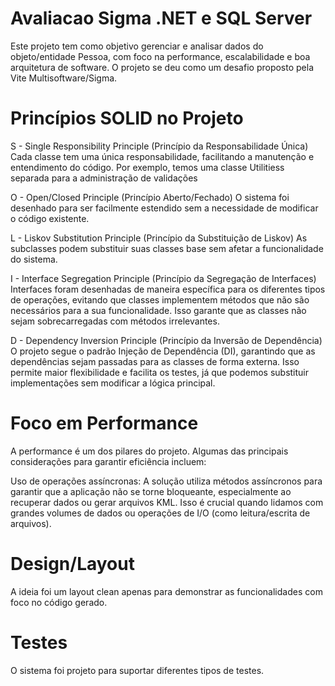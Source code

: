 # Avaliacao Sigma .NET e SQL Server
 
Este projeto tem como objetivo gerenciar e analisar dados do objeto/entidade Pessoa, com foco na performance, escalabilidade e boa arquitetura de software. 
O projeto se deu como um desafio proposto pela Vite Multisoftware/Sigma.

# Princípios SOLID no Projeto
S - Single Responsibility Principle (Princípio da Responsabilidade Única)
Cada classe tem uma única responsabilidade, facilitando a manutenção e entendimento do código. Por exemplo, temos uma classe Utilitiess separada para a administração de validações

O - Open/Closed Principle (Princípio Aberto/Fechado)
O sistema foi desenhado para ser facilmente estendido sem a necessidade de modificar o código existente. 

L - Liskov Substitution Principle (Princípio da Substituição de Liskov)
As subclasses podem substituir suas classes base sem afetar a funcionalidade do sistema. 

I - Interface Segregation Principle (Princípio da Segregação de Interfaces)
Interfaces foram desenhadas de maneira específica para os diferentes tipos de operações, evitando que classes implementem métodos que não são necessários para a sua funcionalidade. Isso garante que as classes não sejam sobrecarregadas com métodos irrelevantes.

D - Dependency Inversion Principle (Princípio da Inversão de Dependência)
O projeto segue o padrão Injeção de Dependência (DI), garantindo que as dependências sejam passadas para as classes de forma externa. Isso permite maior flexibilidade e facilita os testes, já que podemos substituir implementações sem modificar a lógica principal.

# Foco em Performance
A performance é um dos pilares do projeto. Algumas das principais considerações para garantir eficiência incluem:

Uso de operações assíncronas: A solução utiliza métodos assíncronos para garantir que a aplicação não se torne bloqueante, especialmente ao recuperar dados ou gerar arquivos KML. Isso é crucial quando lidamos com grandes volumes de dados ou operações de I/O (como leitura/escrita de arquivos).

# Design/Layout
A ideia foi um layout clean apenas para demonstrar as funcionalidades com foco no código gerado.

# Testes 
O sistema foi projeto para suportar diferentes tipos de testes.
